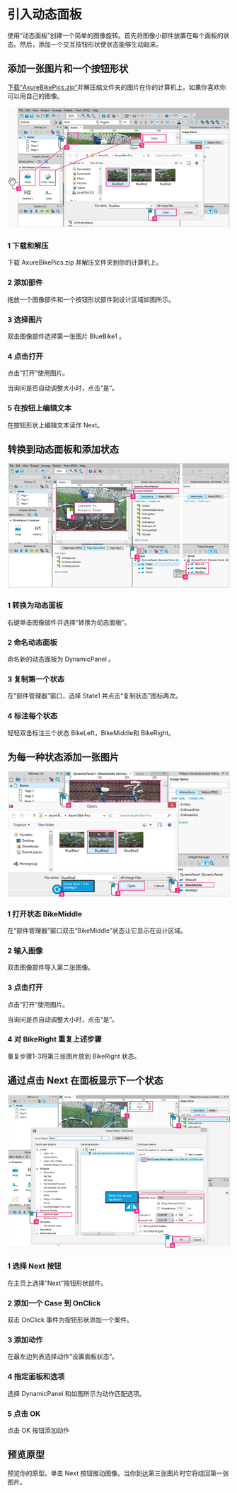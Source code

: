 # 引入动态面板
使用“动态面板”创建一个简单的图像旋转。首先将图像小部件放置在每个面板的状态。然后，添加一个交互按钮形状使状态能够生动起来。

## 添加一张图片和一个按钮形状
[下载“AxureBikePics.zip”](downloads/AxureBikePics.zip)并解压缩文件夹的图片在你的计算机上。如果你喜欢你可以用自己的图像。

![images](images/introducingdynamicpanels1.png)

### 1 下载和解压
下载 AxureBikePics.zip 并解压文件夹到你的计算机上。
### 2  添加部件
拖放一个图像部件和一个按钮形状部件到设计区域如图所示。
### 3 选择图片
双击图像部件选择第一张图片 BlueBike1 。
### 4 点击打开
点击“打开”使用图片。  

当询问是否自动调整大小时，点击“是”。
### 5 在按钮上编辑文本
在按钮形状上编辑文本读作 Next。

## 转换到动态面板和添加状态
![images](images/introducingdynamicpanels2.png)

### 1 转换为动态面板
右键单击图像部件并选择“转换为动态面板”。
### 2 命名动态面板
命名新的动态面板为 DynamicPanel 。
### 3 复制第一个状态
在“部件管理器”窗口，选择 State1 并点击“复制状态”图标两次。
### 4 标注每个状态
轻轻双击标注三个状态 BikeLeft，BikeMiddle和 BikeRight。

## 为每一种状态添加一张图片
![images](images/introducingdynamicpanels3.png)

### 1 打开状态 BikeMiddle 
在“部件管理器”窗口双击“BikeMiddle”状态让它显示在设计区域。
### 2 输入图像
双击图像部件导入第二张图像。
### 3 点击打开
点击“打开”使用图片。  

当询问是否自动调整大小时，点击“是”。
### 4 对 BikeRight 重复上述步骤
重复步骤1-3将第三张图片放到 BikeRight 状态。

##  通过点击 Next 在面板显示下一个状态
![images](images/introducingdynamicpanels4.png)

### 1 选择 Next 按钮
在主页上选择“Next”按钮形状部件。
### 2 添加一个 Case 到 OnClick 
双击 OnClick 事件为按钮形状添加一个案件。
### 3 添加动作
在最左边列表选择动作“设置面板状态”。
### 4 指定面板和选项
选择 DynamicPanel 和如图所示为动作匹配选项。
### 5 点击 OK 
点击 OK 按钮添加动作

## 预览原型
预览你的原型。单击 Next 按钮推动图像。当你到达第三张图片时它将绕回第一张图片。
